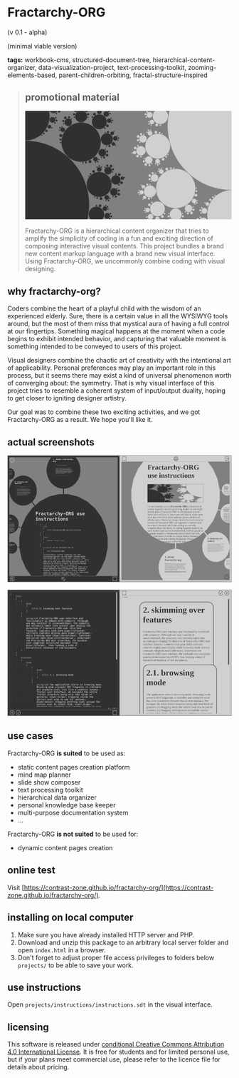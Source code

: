 # Fractarchy-ORG

(v 0.1 - alpha)

(minimal viable version)

**tags:** workbook-cms, structured-document-tree, hierarchical-content-organizer, data-visualization-project, text-processing-toolkit, zooming-elements-based, parent-children-orbiting, fractal-structure-inspired

> ## promotional material
> 
> ![](media/socmedia.png)
> 
> Fractarchy-ORG is a hierarchical content organizer that tries to amplify the simplicity of coding in a fun and exciting direction of composing interactive visual contents. This project bundles a brand new content markup language with a brand new visual interface. Using Fractarchy-ORG, we uncommonly combine coding with visual designing.

## why fractarchy-org?

Coders combine the heart of a playful child with the wisdom of an experienced elderly. Sure, there is a certain value in all the WYSIWYG tools around, but the most of them miss that mystical aura of having a full control at our fingertips. Something magical happens at the moment when a code begins to exhibit intended behavior, and capturing that valuable moment is something intended to be conveyed to users of this project.

Visual designers combine the chaotic art of creativity with the intentional art of applicability. Personal preferences may play an important role in this process, but it seems there may exist a kind of universal phenomenon worth of converging about: the symmetry. That is why visual interface of this project tries to resemble a coherent system of input/output duality, hoping to get closer to igniting designer artistry.

Our goal was to combine these two exciting activities, and we got Fractarchy-ORG as a result. We hope you'll like it.

## actual screenshots
        
![](media/ssh1.png)

![](media/ssh2.png)

## use cases

Fractarchy-ORG **is suited** to be used as:

- static content pages creation platform
- mind map planner
- slide show composer
- text processing toolkit
- hierarchical data organizer
- personal knowledge base keeper
- multi-purpose documentation system
- ...

Fractarchy-ORG **is not suited** to be used for:

- dynamic content pages creation

## online test

Visit [https://contrast-zone.github.io/fractarchy-org/](https://contrast-zone.github.io/fractarchy-org/).

## installing on local computer

1. Make sure you have already installed HTTP server and PHP.
2. Download and unzip this package to an arbitrary local server folder and open `index.html` in a browser.
3. Don't forget to adjust proper file access privileges to folders below `projects/` to be able to save your work.

## use instructions

Open `projects/instructions/instructions.sdt` in the visual interface.

## licensing

This software is released under [conditional Creative Commons Attribution 4.0 International License](LICENSE). It is free for students and for limited personal use, but if your plans meet commercial use, please refer to the licence file for details about pricing.

